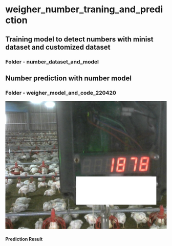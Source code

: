 # weigher_number_traning_and_prediction
## Training model to detect numbers with minist dataset and customized dataset
### Folder - number_dataset_and_model

## Number prediction with number model
### Folder - weigher_model_and_code_220420
<img src="weigher_model_and_code_220420/weigher/103.124.74.8_7105_2022-04-19-10-31-09.jpg" width=600 height=400></img>
#### Prediction Result
<img></img>

